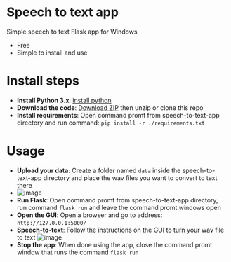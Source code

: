 # Speech to text app
Simple speech to text Flask app for Windows
- Free
- Simple to install and use

# Install steps
- **Install Python 3.x**: [install python](https://www.python.org/downloads/)
- **Download the code**: [Download ZIP](https://github.com/TraxData313/speech-to-text-app/archive/refs/heads/main.zip) then unzip or clone this repo
- **Install requirements**: Open command promt from speech-to-text-app directory and run command: `pip install -r ./requirements.txt`

# Usage
- **Upload your data**: Create a folder named `data` inside the speech-to-text-app directory and place the wav files you want to convert to text there
- ![image](https://user-images.githubusercontent.com/45358654/147816270-86077d8a-1c6d-4e4e-9eb7-e14eeeecb0d5.png)
- **Run Flask**: Open command promt from speech-to-text-app directory, run command `flask run` and leave the command promt windows open
- **Open the GUI**: Open a browser and go to address: `http://127.0.0.1:5000/`
- **Speech-to-text**: Follow the instructions on the GUI to turn your wav file to text
![image](https://user-images.githubusercontent.com/45358654/147816362-411dc470-b2da-47d2-9d54-61a3def474db.png)
- **Stop the app**: When done using the app, close the command promt window that runs the command `flask run`
